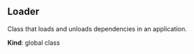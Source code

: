 <a name="Loader"></a>
## Loader
Class that loads and unloads dependencies in an application.

**Kind**: global class  

